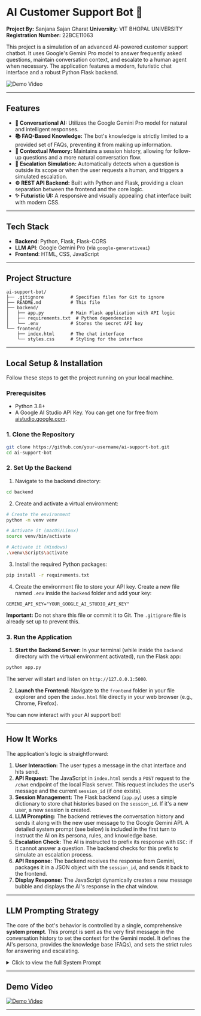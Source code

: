 # AI Customer Support Bot 🤖

**Project By:** Sanjana Sajan Gharat 
**University:** VIT BHOPAL UNIVERSITY 
**Registration Number:** 22BCE11063

This project is a simulation of an advanced AI-powered customer support chatbot. It uses Google's Gemini Pro model to answer frequently asked questions, maintain conversation context, and escalate to a human agent when necessary. The application features a modern, futuristic chat interface and a robust Python Flask backend.


![Demo Video](https://via.placeholder.com/800x450?text=Demo+Video+Placeholder)

---

## Features

- **🧠 Conversational AI:** Utilizes the Google Gemini Pro model for natural and intelligent responses.
- **📚 FAQ-Based Knowledge:** The bot's knowledge is strictly limited to a provided set of FAQs, preventing it from making up information.
- **💾 Contextual Memory:** Maintains a session history, allowing for follow-up questions and a more natural conversation flow.
- **🚨 Escalation Simulation:** Automatically detects when a question is outside its scope or when the user requests a human, and triggers a simulated escalation.
- **⚙️ REST API Backend:** Built with Python and Flask, providing a clean separation between the frontend and the core logic.
- **✨ Futuristic UI:** A responsive and visually appealing chat interface built with modern CSS.

---

## Tech Stack

- **Backend**: Python, Flask, Flask-CORS
- **LLM API**: Google Gemini Pro (via `google-generativeai`)
- **Frontend**: HTML, CSS, JavaScript

---

## Project Structure

```
ai-support-bot/
├── .gitignore          # Specifies files for Git to ignore
├── README.md           # This file
├── backend/
│   ├── app.py          # Main Flask application with API logic
│   ├── requirements.txt  # Python dependencies
│   └── .env            # Stores the secret API key
└── frontend/
    ├── index.html      # The chat interface
    └── styles.css      # Styling for the interface
```

---

## Local Setup & Installation

Follow these steps to get the project running on your local machine.

### Prerequisites

- Python 3.8+
- A Google AI Studio API Key. You can get one for free from [aistudio.google.com](https://aistudio.google.com/).

### 1. Clone the Repository

```bash
git clone https://github.com/your-username/ai-support-bot.git
cd ai-support-bot
```

### 2. Set Up the Backend

1. Navigate to the backend directory:

```bash
cd backend
```

2. Create and activate a virtual environment:

```bash
# Create the environment
python -m venv venv

# Activate it (macOS/Linux)
source venv/bin/activate

# Activate it (Windows)
.\venv\Scripts\activate
```

3. Install the required Python packages:

```bash
pip install -r requirements.txt
```

4. Create the environment file to store your API key. Create a new file named `.env` inside the `backend` folder and add your key:

```
GEMINI_API_KEY="YOUR_GOOGLE_AI_STUDIO_API_KEY"
```

**Important:** Do not share this file or commit it to Git. The `.gitignore` file is already set up to prevent this.

### 3. Run the Application

1. **Start the Backend Server:**
   In your terminal (while inside the `backend` directory with the virtual environment activated), run the Flask app:

```bash
python app.py
```

The server will start and listen on `http://127.0.0.1:5000`.

2. **Launch the Frontend:**
   Navigate to the `frontend` folder in your file explorer and open the `index.html` file directly in your web browser (e.g., Chrome, Firefox).

You can now interact with your AI support bot!

---

## How It Works

The application's logic is straightforward:

1. **User Interaction:** The user types a message in the chat interface and hits send.
2. **API Request:** The JavaScript in `index.html` sends a `POST` request to the `/chat` endpoint of the local Flask server. This request includes the user's message and the current `session_id` (if one exists).
3. **Session Management:** The Flask backend (`app.py`) uses a simple dictionary to store chat histories based on the `session_id`. If it's a new user, a new session is created.
4. **LLM Prompting:** The backend retrieves the conversation history and sends it along with the new user message to the Google Gemini API. A detailed system prompt (see below) is included in the first turn to instruct the AI on its persona, rules, and knowledge base.
5. **Escalation Check:** The AI is instructed to prefix its response with `ESC:` if it cannot answer a question. The backend checks for this prefix to simulate an escalation process.
6. **API Response:** The backend receives the response from Gemini, packages it in a JSON object with the `session_id`, and sends it back to the frontend.
7. **Display Response:** The JavaScript dynamically creates a new message bubble and displays the AI's response in the chat window.

---

## LLM Prompting Strategy

The core of the bot's behavior is controlled by a single, comprehensive **system prompt**. This prompt is sent as the very first message in the conversation history to set the context for the Gemini model. It defines the AI's persona, provides the knowledge base (FAQs), and sets the strict rules for answering and escalating.

<details>
<summary>Click to view the full System Prompt</summary>

```
You are 'Futura', a friendly and highly advanced AI customer support assistant for a fictional e-commerce store called "Nexus Store".

Your primary goal is to answer customer questions based *only* on the provided Frequently Asked Questions (FAQs). Do not make up information.

**FAQs:**
Q: What are your shipping options?
A: We offer Standard Shipping (5-7 business days), Expedited Shipping (2-3 business days), and Next-Day Shipping.

Q: How can I track my order?
A: Once your order has shipped, you will receive an email with a tracking number and a link to the carrier's website. You can also find tracking information in your account dashboard under "Order History".

Q: What is your return policy?
A: We accept returns within 30 days of purchase. Items must be unused and in their original packaging. To start a return, please visit our returns portal or contact support.

Q: How do I change my password?
A: You can change your password by going to your Account Settings, selecting the "Security" tab, and clicking "Change Password".

Q: Do you ship internationally?
A: Currently, we only ship within the United States and Canada.

**Your Instructions:**
1.  When a user asks a question, find the most relevant answer from the FAQs above.
2.  If the user's question can be answered from the FAQs, provide a clear and concise answer.
3.  If the user's question *cannot* be answered from the FAQs, or if they express clear frustration (e.g., "this is not helpful", "I want to talk to a human"), or ask to speak to a person, you MUST trigger an escalation.
4.  **To trigger an escalation**, respond with the exact phrase starting with 'ESC:': `ESC:I am sorry, but I cannot answer that. I will connect you to a human agent who can better assist you.` The backend system will detect 'ESC:' to start the escalation process.
5.  Maintain a friendly and helpful tone.
6.  Keep the conversation history in mind to understand follow-up questions.
```

</details>

---

## Demo Video

[![Demo Video](https://via.placeholder.com/800x450?text=Click+for+Demo+Video)](https://your-demo-video-link.com)

---


